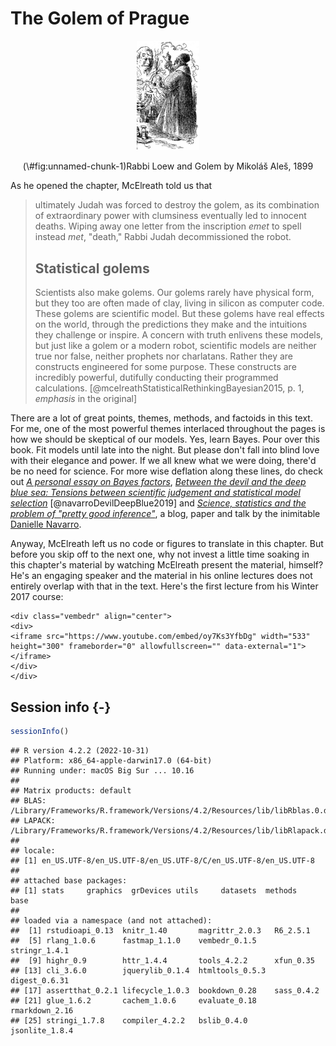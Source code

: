 
# The Golem of Prague

<div class="figure" style="text-align: center">
<img src="pictures/Golem_and_Loew.jpg" alt="Rabbi Loew and Golem by Mikoláš Aleš, 1899" width="20%" />
<p class="caption">(\#fig:unnamed-chunk-1)Rabbi Loew and Golem by Mikoláš Aleš, 1899</p>
</div>

As he opened the chapter, McElreath told us that

> ultimately Judah was forced to destroy the golem, as its combination of extraordinary power with clumsiness eventually led to innocent deaths. Wiping away one letter from the inscription *emet* to spell instead *met*, "death," Rabbi Judah decommissioned the robot.
>
>## Statistical golems
>
> Scientists also make golems. Our golems rarely have physical form, but they too are often made of clay, living in silicon as computer code. These golems are scientific model. But these golems have real effects on the world, through the predictions they make and the intuitions they challenge or inspire. A concern with truth enlivens these models, but just like a golem or a modern robot, scientific models are neither true nor false, neither prophets nor charlatans. Rather they are constructs engineered for some purpose. These constructs are incredibly powerful, dutifully conducting their programmed calculations. [@mcelreathStatisticalRethinkingBayesian2015, p. 1, *emphasis* in the original]

There are a lot of great points, themes, methods, and factoids in this text. For me, one of the most powerful themes interlaced throughout the pages is how we should be skeptical of our models. Yes, learn Bayes. Pour over this book. Fit models until late into the night. But please don't fall into blind love with their elegance and power. If we all knew what we were doing, there'd be no need for science. For more wise deflation along these lines, do check out [*A personal essay on Bayes factors*](https://psyarxiv.com/nujy6/), [*Between the devil and the deep blue sea: Tensions between scientific judgement and statistical model selection*](https://doi.org/10.1007/s42113-018-0019-z) [@navarroDevilDeepBlue2019] and [*Science, statistics and the problem of "pretty good inference"*](https://youtu.be/tNkmsAOn7aU), a blog, paper and talk by the inimitable [Danielle Navarro](https://djnavarro.net/).

Anyway, McElreath left us no code or figures to translate in this chapter. But before you skip off to the next one, why not invest a little time soaking in this chapter's material by watching McElreath present the material, himself? He's an engaging speaker and the material in his online lectures does not entirely overlap with that in the text. Here's the first lecture from his Winter 2017 course:


```{=html}
<div class="vembedr" align="center">
<div>
<iframe src="https://www.youtube.com/embed/oy7Ks3YfbDg" width="533" height="300" frameborder="0" allowfullscreen="" data-external="1"></iframe>
</div>
</div>
```

## Session info {-}


```r
sessionInfo()
```

```
## R version 4.2.2 (2022-10-31)
## Platform: x86_64-apple-darwin17.0 (64-bit)
## Running under: macOS Big Sur ... 10.16
## 
## Matrix products: default
## BLAS:   /Library/Frameworks/R.framework/Versions/4.2/Resources/lib/libRblas.0.dylib
## LAPACK: /Library/Frameworks/R.framework/Versions/4.2/Resources/lib/libRlapack.dylib
## 
## locale:
## [1] en_US.UTF-8/en_US.UTF-8/en_US.UTF-8/C/en_US.UTF-8/en_US.UTF-8
## 
## attached base packages:
## [1] stats     graphics  grDevices utils     datasets  methods   base     
## 
## loaded via a namespace (and not attached):
##  [1] rstudioapi_0.13  knitr_1.40       magrittr_2.0.3   R6_2.5.1        
##  [5] rlang_1.0.6      fastmap_1.1.0    vembedr_0.1.5    stringr_1.4.1   
##  [9] highr_0.9        httr_1.4.4       tools_4.2.2      xfun_0.35       
## [13] cli_3.6.0        jquerylib_0.1.4  htmltools_0.5.3  digest_0.6.31   
## [17] assertthat_0.2.1 lifecycle_1.0.3  bookdown_0.28    sass_0.4.2      
## [21] glue_1.6.2       cachem_1.0.6     evaluate_0.18    rmarkdown_2.16  
## [25] stringi_1.7.8    compiler_4.2.2   bslib_0.4.0      jsonlite_1.8.4
```



